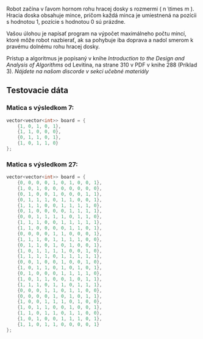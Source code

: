 Robot začína v ľavom hornom rohu hracej dosky s rozmermi \( n \times m \). Hracia doska obsahuje mince, pričom každá minca je umiestnená na pozícii s hodnotou 1, pozície s hodnotou 0 sú prázdne.

Vašou úlohou je napísať program na výpočet maximálneho počtu mincí, ktoré môže robot nazbierať, ak sa pohybuje iba doprava a nadol smerom k pravému dolnému rohu hracej dosky.

Prístup a algoritmus je popísaný v knihe *Introduction to the Design and Analysis of Algorithms* od Levitina, na strane 310 v PDF v knihe 288 (Príklad 3). *Nájdete na našom discorde v sekci učebné materiály*

## Testovacie dáta

### Matica s výsledkom 7:

```cpp
vector<vector<int>> board = {
    {1, 0, 1, 0, 1},
    {1, 1, 0, 0, 0},
    {0, 1, 1, 0, 1},
    {1, 0, 1, 1, 0}
};
```

### Matica s výsledkom 27:


```cpp
vector<vector<int>> board = {
    {0, 0, 0, 0, 1, 0, 1, 0, 0, 1},
    {1, 0, 1, 0, 0, 0, 0, 0, 0, 0},
    {0, 1, 0, 0, 1, 0, 0, 0, 1, 1},
    {0, 1, 1, 1, 0, 1, 1, 0, 0, 1},
    {1, 1, 1, 0, 0, 1, 1, 1, 1, 0},
    {0, 1, 0, 0, 0, 0, 1, 1, 1, 1},
    {0, 0, 1, 1, 1, 1, 0, 1, 1, 0},
    {1, 1, 1, 0, 0, 1, 1, 1, 1, 1},
    {1, 1, 0, 0, 0, 0, 1, 1, 0, 1},
    {0, 0, 0, 0, 1, 1, 0, 0, 0, 1},
    {1, 1, 1, 0, 1, 1, 1, 1, 0, 0},
    {0, 1, 1, 0, 1, 0, 1, 0, 0, 1},
    {1, 0, 1, 1, 1, 1, 0, 0, 1, 0},
    {1, 1, 1, 1, 0, 1, 1, 1, 1, 1},
    {0, 0, 1, 0, 0, 1, 0, 0, 1, 0},
    {1, 0, 1, 1, 0, 1, 0, 1, 0, 1},
    {0, 1, 0, 0, 0, 1, 1, 1, 1, 0},
    {1, 0, 1, 1, 0, 0, 1, 0, 1, 1},
    {1, 1, 1, 0, 1, 1, 0, 1, 1, 1},
    {0, 0, 0, 1, 1, 0, 1, 1, 0, 0},
    {0, 0, 0, 0, 1, 0, 1, 0, 1, 1},
    {1, 0, 0, 1, 1, 1, 0, 1, 0, 0},
    {1, 0, 1, 1, 0, 0, 1, 0, 0, 1},
    {1, 1, 0, 1, 1, 0, 1, 1, 0, 0},
    {1, 0, 1, 0, 0, 1, 1, 1, 0, 1},
    {1, 1, 0, 1, 1, 0, 0, 0, 0, 1}
};
```
